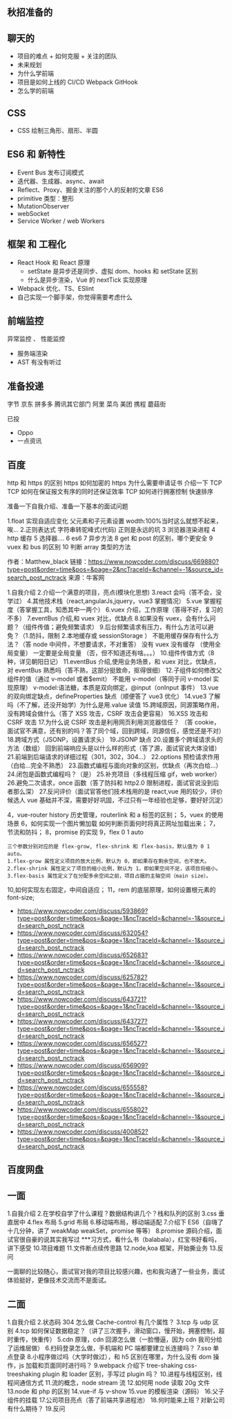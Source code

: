 ## 秋招准备的

## 聊天的

- 项目的难点 + 如何克服 + 关注的团队
- 未来规划
- 为什么学前端
- 项目是如何上线的 CI/CD Webpack GitHook
- 怎么学的前端

## CSS

- CSS 绘制三角形、扇形、半圆

## ES6 和 新特性

- Event Bus 发布订阅模式
- 迭代器、生成器、async、await
- Reflect、Proxy、掘金关注的那个人的反射的文章 ES6
- primitive 类型：整形
- MutationObserver
- webSocket
- Service Worker / web Workers

## 框架 和 工程化

- React Hook 和 React 原理
  - setState 是异步还是同步、虚拟 dom、hooks 和 setState 区别
  - 什么是异步渲染，Vue 的 nextTick 实现原理
- Webpack 优化、TS、ESlint
- 自己实现一个脚手架，你觉得需要考虑什么

## 前端监控

异常监控 、 性能监控

- 服务端渲染
- AST 有没有听过

## 准备投递

字节
京东
拼多多
腾讯其它部门
阿里 菜鸟
美团
携程
蘑菇街

已投

- Oppo
- 一点资讯

## 百度

http 和 https 的区别
https 如何加密的
https 为什么需要申请证书
介绍一下 TCP
TCP 如何在保证报文有序的同时还保证效率
TCP 如何进行拥塞控制
快速排序

准备一下自我介绍、准备一下基本的面试问题

1.float 实现自适应变化
父元素和子元素设置 wodth:100%当时这么就想不起来，唉... 2.正则表达式
字符串转驼峰式(代码)
正则是永远的坑
3 浏览器渲染进程
4 http 缓存
5 选择器....
6 es6
7 异步方法
8 get 和 post 的区别，哪个更安全
9 vuex 和 bus 的区别
10 判断 array 类型的方法

作者：Matthew_black
链接：https://www.nowcoder.com/discuss/669880?type=post&order=time&pos=&page=2&ncTraceId=&channel=-1&source_id=search_post_nctrack
来源：牛客网

1.自我介绍 2.介绍一个满意的项目，亮点(模块化思想)
3.react 会吗（答不会，没学过） 4.其他技术栈（react,angularJs,jquery，vue3 掌握情况）
5.vue 掌握程度（答掌握工具，知悉其中一两个）
6.vuex 介绍，工作原理（答得不好，复习的不多）
7.eventBus 介绍,和 vuex 对比，优缺点 8.如果没有 vuex，会有什么问题？（组件传值；避免频繁请求） 9.后台频繁请求有压力，有什么方法可以避免？（1.防抖，限制 2.本地缓存或 sessionStorage ）
不能用缓存保存有什么方法？（答 node 中间件，不想要请求，不对重答）
没有 vuex 没有缓存 （使用全局变量）
一定要是全局变量 （否，但不知道还有啥。。。） 10.组件传值方式（8 种，详见朝阳日记）
11.eventBus 介绍,使用业务场景，和 vuex 对比，优缺点，对 eventBus 熟悉吗（答不熟，这部分挺致命，抠得很细） 12.子组件如何修改父组件的值（通过 v-model 或者$emit）
不能用 v-model（等同于问 v-model 实现原理）
v-model:语法糖，本质是双向绑定，@input（onInput 事件）
13.vue 的双向绑定缺点，defineProperties 缺点（顺便答了 vue3 优化）
14.vue3 了解吗（不了解，还没开始学）为什么是用.value 读值 15.跨域原因，同源策略作用，没有跨域会做什么（答了 XSS 攻击，CSRF 攻击会更容易）
16.XSS 攻击和 CSRF 攻击 17.为什么说 CSRF 攻击是利用网页利用浏览器信任？
（答 cookie，面试官不满意，还有别的吗？答了同个域，回到跨域，同源信任，感觉还是不对） 18.跨域方式（JSONP，设置请求头）
19.JSONP 缺点 20.设置多个跨域请求头的方法（数组） 回到前端响应头是以什么样的形式（答了源，面试官说大体没错） 21.前端到后端请求的详细过程（301，302，304…）
22.options 预检请求作用（白给…完全不熟悉） 23.函数式编程与面向对象的区别，优缺点（再次白给…） 24.闭包是函数式编程吗？（是） 25.补充项目（多线程压缩 gif，web worker） 26.避免二次请求，once 函数（答了防抖和 http2.0 限制进程，面试官说没到后者那么深） 27.反问评价（面试官答他们技术栈用的是 react,vue 用的较少，评价候选人 vue 基础并不深，需要好好巩固，不过只有一年经验也足够，要好好沉淀）

4，vue-router history 历史管理，routerlink 和 a 标签的区别；
5，vuex 的使用场景
6，如何实现一个图片懒加载 如何判断页面何时将真正网址加载出来；
7，节流和防抖；
8，promise 的实现
9，flex 0 1 auto

```
三个参数分别对应的是 flex-grow, flex-shrink 和 flex-basis，默认值为 0 1 auto。
1.flex-grow 属性定义项目的放大比例，默认为 0，即如果存在剩余空间，也不放大。
2.flex-shrink 属性定义了项目的缩小比例，默认为 1，即如果空间不足，该项目将缩小。
3.flex-basis 属性定义了在分配多余空间之前，项目占据的主轴空间（main size）。
```

10,如何实现左右固定，中间自适应；
11，rem 的底层原理，如何设置根元素的 font-size;

- https://www.nowcoder.com/discuss/593869?type=post&order=time&pos=&page=1&ncTraceId=&channel=-1&source_id=search_post_nctrack
- https://www.nowcoder.com/discuss/632054?type=post&order=time&pos=&page=1&ncTraceId=&channel=-1&source_id=search_post_nctrack
- https://www.nowcoder.com/discuss/652683?type=post&order=time&pos=&page=1&ncTraceId=&channel=-1&source_id=search_post_nctrack
- https://www.nowcoder.com/discuss/625782?type=post&order=time&pos=&page=1&ncTraceId=&channel=-1&source_id=search_post_nctrack
- https://www.nowcoder.com/discuss/643721?type=post&order=time&pos=&page=1&ncTraceId=&channel=-1&source_id=search_post_nctrack
- https://www.nowcoder.com/discuss/643727?type=post&order=time&pos=&page=1&ncTraceId=&channel=-1&source_id=search_post_nctrack
- https://www.nowcoder.com/discuss/656527?type=post&order=time&pos=&page=1&ncTraceId=&channel=-1&source_id=search_post_nctrack
- https://www.nowcoder.com/discuss/656909?type=post&order=time&pos=&page=1&ncTraceId=&channel=-1&source_id=search_post_nctrack
- https://www.nowcoder.com/discuss/655558?type=post&order=time&pos=&page=1&ncTraceId=&channel=-1&source_id=search_post_nctrack
- https://www.nowcoder.com/discuss/655802?type=post&order=time&pos=&page=1&ncTraceId=&channel=-1&source_id=search_post_nctrack
- https://www.nowcoder.com/discuss/400852?type=post&order=time&pos=&page=1&ncTraceId=&channel=-1&source_id=search_post_nctrack

## 百度网盘

## 一面

1.自我介绍 2.在学校自学了什么课程？数据结构讲几个？栈和队列的区别
3.css 垂直居中
4.flex 布局
5.grid 布局 6.移动端布局，移动端适配 7.介绍下 ES6（自嗨了十几分钟，讲了 weakMap weakSet，promise 等等）
8.promise 源码介绍，面试官很自豪的说其实我写过
\*\*\*习方式，看什么书（balabala），红宝书好看吗，讲下感受 10.项目难题 11.文件断点续传思路
12.node,koa 框架，开始撕业务 13.反问

一面聊的比较随心，面试官对我的项目比较感兴趣，也和我沟通了一些业务，面试体验挺好，更像技术交流而不是面试。

## 二面

1.自我介绍 2.状态码 304 怎么做 Cache-control 有几个属性？
3.tcp 与 udp 区别
4.tcp 如何保证数据稳定？（讲了三次握手，滑动窗口，慢开始，拥塞控制，超时重传，快重传）
5.cdn 原理，cdn 回源怎么做（一脸懵逼，因为 cdn 我司分给了运维层做） 6.扫码登录怎么做，手机端和 PC 端都要建立长连接吗？
7.sso 单点登录 8.小程序做过吗（大学时做过），和 h5 区别在哪里，为什么没有 dom 操作，js 加载和页面同时进行吗？
9.webpack 介绍下 tree-shaking css-treeshaking plugin 和 loader 区别，手写过 plugin 吗？ 10.进程与线程区别，线程间通信方式 11.流的概念，node stream 流 12.如何用 node 读取 20g 文件
13.node 和 php 的区别
14.vue-if 与 v-show
15.vue 的模板渲染（源码） 16.父子组件的挂载 17.公司项目亮点（答了前端共享进程池） 18.何时能来上班？对新公司有什么期待？ 19.反问
